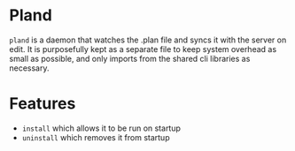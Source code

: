 # Pland
`pland` is a daemon that watches the .plan file and syncs it with the server on edit. It is purposefully kept as a separate file to keep system overhead as small as possible, and only imports from the shared cli libraries as necessary.

# Features
- `install` which allows it to be run on startup
- `uninstall` which removes it from startup